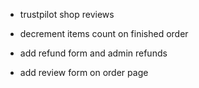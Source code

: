 - trustpilot shop reviews


- decrement items count on finished order
- add refund form and admin refunds
- add review form on order page